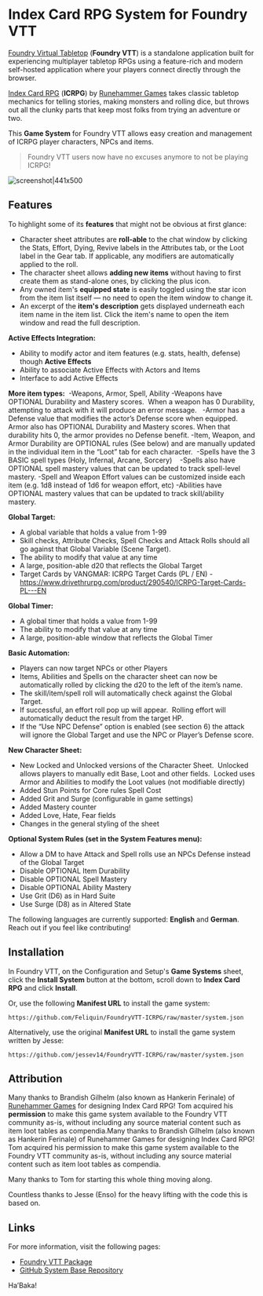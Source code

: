 # Index Card RPG System for Foundry VTT

[Foundry Virtual Tabletop](https://foundryvtt.com/) (**Foundry VTT**) is a standalone application built for experiencing multiplayer tabletop RPGs using a feature-rich and modern self-hosted application where your players connect directly through the browser.

[Index Card RPG](https://www.icrpg.com/) (**ICRPG**) by [Runehammer Games](https://www.runehammer.online/) takes classic tabletop mechanics for telling stories, making monsters and rolling dice, but throws out all the clunky parts that keep most folks from trying an adventure or two.

This **Game System** for Foundry VTT allows easy creation and management of ICRPG player characters, NPCs and items.

> Foundry VTT users now have no excuses anymore to not be playing ICRPG!

![screenshot|441x500](https://raw.githubusercontent.com/TomCosaert/FoundryVTT-ICRPG/master/screenshot.png)

## Features

To highlight some of its **features** that might not be obvious at first glance:
- Character sheet attributes are **roll-able** to the chat window by clicking the Stats, Effort, Dying, Revive labels in the Attributes tab, or the Loot label in the Gear tab. If applicable, any modifiers are automatically applied to the roll.
- The character sheet allows **adding new items** without having to first create them as stand-alone ones, by clicking the plus icon.
- Any owned item's **equipped state** is easily toggled using the star icon from the item list itself — no need to open the item window to change it.
- An excerpt of the **item's description** gets displayed underneath each item name in the item list. Click the item's name to open the item window and read the full description.

**Active Effects Integration:**
- Ability to modify actor and item features (e.g. stats, health, defense) though **Active Effects** 
- Ability to associate Active Effects with Actors and Items 
- Interface to add Active Effects 

**More item types:** 
-Weapons, Armor, Spell, Ability
   -Weapons have OPTIONAL Durability and Mastery scores.  When a weapon has 0 Durability, attempting to attack with it will produce an error message.  
   -Armor has a Defense value that modifies the actor’s Defense score when equipped. Armor also has OPTIONAL Durability and Mastery scores. When that durability hits 0, the armor provides no Defense benefit.
   -Item, Weapon, and Armor Durability are OPTIONAL rules (See below) and are manually updated in the individual item in the “Loot” tab for each character. 
   -Spells have the 3 BASIC spell types (Holy, Infernal, Arcane, Sorcery)   
   -Spells also have OPTIONAL spell mastery values that can be updated to track spell-level mastery.
   -Spell and Weapon Effort values can be customized inside each item (e.g. 1d8 instead of 1d6 for weapon effort, etc)
   -Abilities have OPTIONAL mastery values that can be updated to track skill/ability mastery. 

**Global Target:** 
- A global variable that holds a value from 1-99
- Skill checks, Attribute Checks, Spell Checks and Attack Rolls should all go against that Global Variable (Scene Target). 
- The ability to modify that value at any time
- A large, position-able d20 that reflects the Global Target 
- Target Cards by VANGMAR: ICRPG Target Cards (PL / EN) - https://www.drivethrurpg.com/product/290540/ICRPG-Target-Cards-PL---EN

**Global Timer:**
- A global timer that holds a value from 1-99
- The ability to modify that value at any time
- A large, position-able window that reflects the Global Timer

**Basic Automation:**
- Players can now target NPCs or other Players
- Items, Abilities and Spells on the character sheet can now be automatically rolled by clicking the d20 to the left of the item’s name.
- The skill/item/spell roll will automatically check against the Global Target.
- If successful, an effort roll pop up will appear.  Rolling effort will automatically deduct the result from the target HP.
- If the “Use NPC Defense” option is enabled (see section 6) the attack will ignore the Global Target and use the NPC or Player’s Defense score.

**New Character Sheet:**
- New Locked and Unlocked versions of the Character Sheet.  Unlocked allows players to manually edit Base, Loot and other fields.  Locked uses Armor and Abilities to modify the Loot values (not modifiable directly)
- Added Stun Points for Core rules Spell Cost
- Added Grit and Surge (configurable in game settings)
- Added Mastery counter
- Added Love, Hate, Fear fields
- Changes in the general styling of the sheet

**Optional System Rules (set in the System Features menu):** 
- Allow a DM to have Attack and Spell rolls use an NPCs Defense instead of the Global Target
- Disable OPTIONAL Item Durability
- Disable OPTIONAL Spell Mastery 
- Disable OPTIONAL Ability Mastery
- Use Grit (D6) as in Hard Suite
- Use Surge (D8) as in Altered State

The following languages are currently supported: **English** and **German**. Reach out if you feel like contributing!

## Installation

In Foundry VTT, on the Configuration and Setup's **Game Systems** sheet, click the **Install System** button at the bottom, scroll down to **Index Card RPG** and click **Install**.

Or, use the following **Manifest URL** to install the game system:
```
https://github.com/Feliquin/FoundryVTT-ICRPG/raw/master/system.json
```

Alternatively, use the original **Manifest URL** to install the game system written by Jesse:
```
https://github.com/jessev14/FoundryVTT-ICRPG/raw/master/system.json
```


## Attribution

Many thanks to Brandish Gilhelm (also known as Hankerin Ferinale) of [Runehammer Games](https://www.runehammer.online/) for designing Index Card RPG! Tom acquired his **permission** to make this game system available to the Foundry VTT community as-is, without including any source material content such as item loot tables as compendia.Many thanks to Brandish Gilhelm (also known as Hankerin Ferinale) of Runehammer Games for designing Index Card RPG! Tom acquired his permission to make this game system available to the Foundry VTT community as-is, without including any source material content such as item loot tables as compendia.

Many thanks to Tom for starting this whole thing moving along.

Countless thanks to Jesse (Enso) for the heavy lifting with the code this is based on.

## Links

For more information, visit the following pages:
* [Foundry VTT Package](https://foundryvtt.com/packages/icrpg/)
* [GitHub System Base Repository](https://github.com/jessev14/FoundryVTT-ICRPG/)

Ha’Baka!